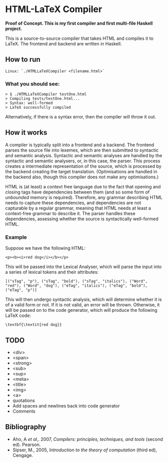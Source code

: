 # HTML-LaTeX Compiler

**Proof of Concept. This is my first compiler and first multi-file Haskell project.**

This is a source-to-source compiler that takes HTML and compiles it to LaTeX. The frontend and backend are written in Haskell.

## How to run
```
Linux: `./HTMLLaTeXCompiler <filename.html>`
```
### What you should see:
```
> $ ./HTMLLaTeXCompiler testOne.html
> Compiling tests/testOne.html...
> Syntax: well-formed
> LaTeX successfully compiled
```
Alternatively, if there is a syntax error, then the compiler will throw it out.
## How it works

A compiler is typically split into a frontend and a backend. The frontend parses the source file into lexemes, which are then submitted to syntactic and semantic analysis. Syntactic and semantic analyses are handled by the syntactic and semantic analysers, or, in this case, the parser. This process creates a intermediate representation of the source, which is processed by the backend creating the target translation. (Optimisations are handled in the backend also, though this compiler does not make any optimisations.)

HTML is (at least) a context free language due to the fact that opening and closing tags have dependencies between them (and so some form of _unbounded_ memory is required). Therefore, any grammar describing HTML needs to capture these dependencies, and dependencies are not capturable by a regular grammar, meaning that HTML needs at least a context-free grammar to describe it. The parser handles these dependencies, assessing whether the source is syntactically well-formed HTML.

### Example

Suppose we have the following HTML:

`<p><b><i>red dog</i></b></p>`

This will be passed into the Lexical Analyser, which will parse the input into a series of lexical tokens and their attributes:

`[("sTag", "p"), ("sTag", "bold"), ("sTag", "italics"), ("Word", "red"), ("Word", "dog"), ("eTag", "italics"), ("eTag", "bold"), ("eTag", "p")]`

This will then undergo syntactic analysis, which will determine whether it is of a valid form or not. If it is not valid, an error will be thrown. Otherwise, it will be passed on to the code generator, which will produce the following LaTeX code:

`\textbf{\textit{red dog}}`

## TODO

- \<div\>
- \<span\>
- \<strong\>
- \<sub\>
- \<sup\>
- \<meta\>
- \<title\>
- \<img\>
- \<a\>
- quotations
- Add spaces and newlines back into code generator
- Comments

## Bibliography

- Aho, A _et al_,. 2007, _Compilers: principles, techniques, and tools_ (second ed). Pearson.
- Sipser, M., 2005, _Introduction to the theory of computation_ (third ed), Cengage.

